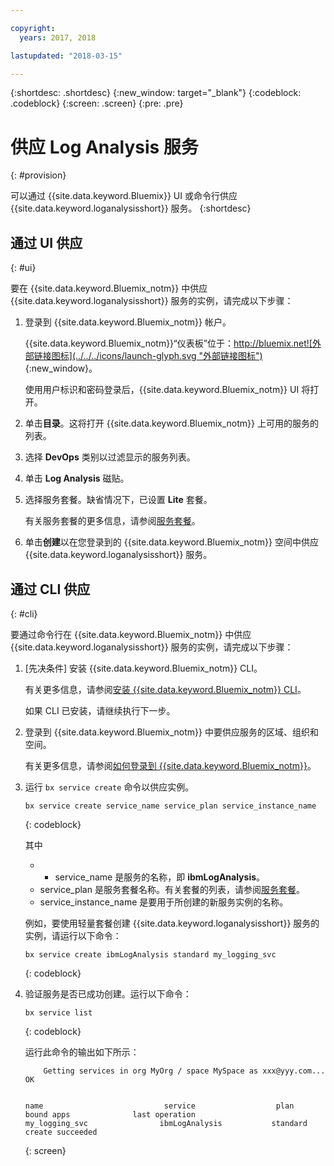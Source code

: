 ```yaml
---

copyright:
  years: 2017, 2018

lastupdated: "2018-03-15"

---
```




{:shortdesc: .shortdesc}
{:new_window: target="_blank"}
{:codeblock: .codeblock}
{:screen: .screen}
{:pre: .pre}


# 供应 Log Analysis 服务
{: #provision}

可以通过 {{site.data.keyword.Bluemix}} UI 或命令行供应 {{site.data.keyword.loganalysisshort}} 服务。
{:shortdesc}


## 通过 UI 供应
{: #ui}

要在 {{site.data.keyword.Bluemix_notm}} 中供应 {{site.data.keyword.loganalysisshort}} 服务的实例，请完成以下步骤：

1. 登录到 {{site.data.keyword.Bluemix_notm}} 帐户。

    {{site.data.keyword.Bluemix_notm}}“仪表板”位于：[http://bluemix.net![外部链接图标](../../../icons/launch-glyph.svg "外部链接图标")](http://bluemix.net){:new_window}。
    
	使用用户标识和密码登录后，{{site.data.keyword.Bluemix_notm}} UI 将打开。

2. 单击**目录**。这将打开 {{site.data.keyword.Bluemix_notm}} 上可用的服务的列表。

3. 选择 **DevOps** 类别以过滤显示的服务列表。

4. 单击 **Log Analysis** 磁贴。

5. 选择服务套餐。缺省情况下，已设置 **Lite** 套餐。


    有关服务套餐的更多信息，请参阅[服务套餐](/docs/services/CloudLogAnalysis/log_analysis_ov.html#plans)。
	
6. 单击**创建**以在您登录到的 {{site.data.keyword.Bluemix_notm}} 空间中供应 {{site.data.keyword.loganalysisshort}} 服务。
  
 

## 通过 CLI 供应
{: #cli}

要通过命令行在 {{site.data.keyword.Bluemix_notm}} 中供应 {{site.data.keyword.loganalysisshort}} 服务的实例，请完成以下步骤：

1. [先决条件] 安装 {{site.data.keyword.Bluemix_notm}} CLI。

   有关更多信息，请参阅[安装 {{site.data.keyword.Bluemix_notm}} CLI](/docs/cli/reference/bluemix_cli/download_cli.html#download_install)。
   
   如果 CLI 已安装，请继续执行下一步。
    
2. 登录到 {{site.data.keyword.Bluemix_notm}} 中要供应服务的区域、组织和空间。 

    有关更多信息，请参阅[如何登录到 {{site.data.keyword.Bluemix_notm}}](/docs/services/CloudLogAnalysis/qa/cli_qa.html#login)。
	
3. 运行 `bx service create` 命令以供应实例。

    ```
	bx service create service_name service_plan service_instance_name
	```
	{: codeblock}
	
	其中
	
	* * service_name 是服务的名称，即 **ibmLogAnalysis**。
	* service_plan 是服务套餐名称。有关套餐的列表，请参阅[服务套餐](/docs/services/CloudLogAnalysis/log_analysis_ov.html#plans)。
	* service_instance_name 是要用于所创建的新服务实例的名称。

	例如，要使用轻量套餐创建 {{site.data.keyword.loganalysisshort}} 服务的实例，请运行以下命令：
	
	```
	bx service create ibmLogAnalysis standard my_logging_svc
	```
	{: codeblock}
	
4. 验证服务是否已成功创建。运行以下命令：

    ```	
	bx service list
	```
	{: codeblock}
	
	运行此命令的输出如下所示：
	
	
	
	```
        Getting services in org MyOrg / space MySpace as xxx@yyy.com...
    OK

    
    name                           service                  plan                   bound apps              last operation
    my_logging_svc                ibmLogAnalysis           standard                                        create succeeded
	```
	{: screen}

	



